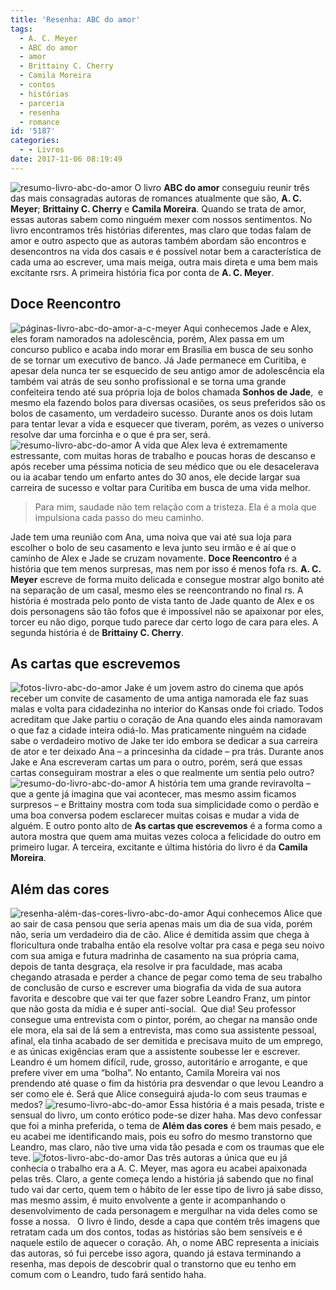 ```yaml
---
title: 'Resenha: ABC do amor'
tags:
  - A. C. Meyer
  - ABC do amor
  - amor
  - Brittainy C. Cherry
  - Camila Moreira
  - contos
  - histórias
  - parceria
  - resenha
  - romance
id: '5187'
categories:
  - - Livros
date: 2017-11-06 08:19:49
---
```


![resumo-livro-abc-do-amor](/images/2017/11/resenha-livro-abc-do-amor.jpg) O livro **ABC do amor** conseguiu reunir três das mais consagradas autoras de romances atualmente que são, **A. C. Meyer**; **Brittainy C. Cherry** e **Camila Moreira**. Quando se trata de amor, essas autoras sabem como ninguém mexer com nossos sentimentos. No livro encontramos três histórias diferentes, mas claro que todas falam de amor e outro aspecto que as autoras também abordam são encontros e desencontros na vida dos casais e é possível notar bem a característica de cada uma ao escrever, uma mais meiga, outra mais direta e uma bem mais excitante rsrs. A primeira história fica por conta de **A. C. Meyer**.

## Doce Reencontro

![páginas-livro-abc-do-amor-a-c-meyer](/images/2017/11/livro-abc-do-amor-doce-encontro-resenha.jpg) Aqui conhecemos Jade e Alex, eles foram namorados na adolescência, porém, Alex passa em um concurso publico e acaba indo morar em Brasília em busca de seu sonho de se tornar um executivo de banco. Já Jade permanece em Curitiba, e apesar dela nunca ter se esquecido de seu antigo amor de adolescência ela também vai atrás de seu sonho profissional e se torna uma grande confeiteira tendo até sua própria loja de bolos chamada **Sonhos de Jade**,  e mesmo ela fazendo bolos para diversas ocasiões, os seus preferidos são os bolos de casamento, um verdadeiro sucesso. Durante anos os dois lutam para tentar levar a vida e esquecer que tiveram, porém, as vezes o universo resolve dar uma forcinha e o que é pra ser, será. ![resumo-livro-abc-do-amor](/images/2017/11/capa-livro-abc-do-amor.jpg) A vida que Alex leva é extremamente estressante, com muitas horas de trabalho e poucas horas de descanso e após receber uma péssima noticia de seu médico que ou ele desacelerava ou ia acabar tendo um enfarto antes do 30 anos, ele decide largar sua carreira de sucesso e voltar para Curitiba em busca de uma vida melhor.

> Para mim, saudade não tem relação com a tristeza. Ela é a mola que impulsiona cada passo do meu caminho.

Jade tem uma reunião com Ana, uma noiva que vai até sua loja para escolher o bolo de seu casamento e leva junto seu irmão e é aí que o caminho de Alex e Jade se cruzam novamente. **Doce Reencontro** é a história que tem menos surpresas, mas nem por isso é menos fofa rs. **A. C. Meyer** escreve de forma muito delicada e consegue mostrar algo bonito até na separação de um casal, mesmo eles se reencontrando no final rs. A história é mostrada pelo ponto de vista tanto de Jade quanto de Alex e os dois personagens são tão fofos que é impossível não se apaixonar por eles, torcer eu não digo, porque tudo parece dar certo logo de cara para eles. A segunda história é de **Brittainy C. Cherry**.

## As cartas que escrevemos

![fotos-livro-abc-do-amor](/images/2017/11/livro-abc-do-amor-as-cartas-que-escrevemos.jpg) Jake é um jovem astro do cinema que após receber um convite de casamento de uma antiga namorada ele faz suas malas e volta para cidadezinha no interior do Kansas onde foi criado. Todos acreditam que Jake partiu o coração de Ana quando eles ainda namoravam o que faz a cidade inteira odiá-lo. Mas praticamente ninguém na cidade sabe o verdadeiro motivo de Jake ter ido embora se dedicar a sua carreira de ator e ter deixado Ana – a princesinha da cidade – pra trás. Durante anos Jake e Ana escreveram cartas um para o outro, porém, será que essas cartas conseguiram mostrar a eles o que realmente um sentia pelo outro? ![resumo-do-livro-abc-do-amor](/images/2017/11/lombada-livro-abc-do-amor.jpg) A história tem uma grande reviravolta – que a gente já imagina que vai acontecer, mas mesmo assim ficamos surpresos – e Brittainy mostra com toda sua simplicidade como o perdão e uma boa conversa podem esclarecer muitas coisas e mudar a vida de alguém. E outro ponto alto de **As cartas que escrevemos** é a forma como a autora mostra que quem ama muitas vezes coloca a felicidade do outro em primeiro lugar. A terceira, excitante e última história do livro é da **Camila Moreira**.

## Além das cores

![resenha-além-das-cores-livro-abc-do-amor](/images/2017/11/livro-abc-do-amor-além-das-cores.jpg) Aqui conhecemos Alice que ao sair de casa pensou que seria apenas mais um dia de sua vida, porém não, seria um verdadeiro dia de cão. Alice é demitida assim que chega à floricultura onde trabalha então ela resolve voltar pra casa e pega seu noivo com sua amiga e futura madrinha de casamento na sua própria cama, depois de tanta desgraça, ela resolve ir pra faculdade, mas acaba chegando atrasada e perder a chance de pegar como tema de seu trabalho de conclusão de curso e escrever uma biografia da vida de sua autora favorita e descobre que vai ter que fazer sobre Leandro Franz, um pintor que não gosta da mídia e é super anti-social.  Que dia! Seu professor consegue uma entrevista com o pintor, porém, ao chegar na mansão onde ele mora, ela sai de lá sem a entrevista, mas como sua assistente pessoal, afinal, ela tinha acabado de ser demitida e precisava muito de um emprego, e as únicas exigências eram que a assistente soubesse ler e escrever. Leandro é um homem difícil, rude, grosso, autoritário e arrogante, e que prefere viver em uma “bolha”. No entanto, Camila Moreira vai nos prendendo até quase o fim da história pra desvendar o que levou Leandro a ser como ele é. Será que Alice conseguirá ajuda-lo com seus traumas e medos? ![resumo-livro-abc-do-amor](/images/2017/11/contra-capa-livro-abc-do-amor.jpg) Essa história é a mais pesada, triste e sensual do livro, um conto erótico pode-se dizer haha. Mas devo confessar que foi a minha preferida, o tema de **Além das cores** é bem mais pesado, e eu acabei me identificando mais, pois eu sofro do mesmo transtorno que Leandro, mas claro, não tive uma vida tão pesada e com os traumas que ele teve. ![fotos-livro-abc-do-amor](/images/2017/11/resumo-livro-abc-do-amor.jpg) Das três autoras a única que eu já conhecia o trabalho era a A. C. Meyer, mas agora eu acabei apaixonada pelas três. Claro, a gente começa lendo a história já sabendo que no final tudo vai dar certo, quem tem o hábito de ler esse tipo de livro já sabe disso, mas mesmo assim, é muito envolvente a gente ir acompanhando o desenvolvimento de cada personagem e mergulhar na vida deles como se fosse a nossa.   O livro é lindo, desde a capa que contém três imagens que retratam cada um dos contos, todas as histórias são bem sensíveis e é naquele estilo de aquecer o coração. Ah, o nome ABC representa a iniciais das autoras, só fui percebe isso agora, quando já estava terminando a resenha, mas depois de descobrir qual o transtorno que eu tenho em comum com o Leandro, tudo fará sentido haha.
